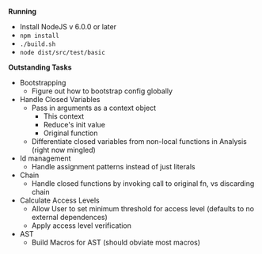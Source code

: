 **Running**

* Install NodeJS v 6.0.0 or later
* `npm install`
* `./build.sh`
* `node dist/src/test/basic`

**Outstanding Tasks**
* Bootstrapping
    * Figure out how to bootstrap config globally
* Handle Closed Variables
    * Pass in arguments as a context object 
        * This context
        * Reduce's init value
        * Original function
    * Differentiate closed variables from non-local functions in Analysis (right now mingled)
* Id management
    * Handle assignment patterns instead of just literals
* Chain
    * Handle closed functions by invoking call to original fn, vs discarding chain
* Calculate Access Levels
    * Allow User to set minimum threshold for access level (defaults to no external dependences)
    * Apply access level verification
* AST
    * Build Macros for AST (should obviate most macros)